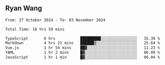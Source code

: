 ## Ryan Wang

<!--START_SECTION:waka-->

```txt
From: 27 October 2024 - To: 03 November 2024

Total Time: 16 hrs 59 mins

TypeScript       6 hrs           █████████░░░░░░░░░░░░░░░░   35.39 %
Markdown         4 hrs 21 mins   ██████▒░░░░░░░░░░░░░░░░░░   25.64 %
Vue.js           1 hr 54 mins    ██▓░░░░░░░░░░░░░░░░░░░░░░   11.23 %
YAML             1 hr 2 mins     █▓░░░░░░░░░░░░░░░░░░░░░░░   06.09 %
JavaScript       1 hr 1 min      █▓░░░░░░░░░░░░░░░░░░░░░░░   06.04 %
```

<!--END_SECTION:waka-->
